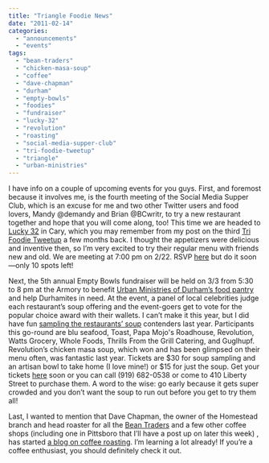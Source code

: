 ```yaml
---
title: "Triangle Foodie News"
date: "2011-02-14"
categories: 
  - "announcements"
  - "events"
tags: 
  - "bean-traders"
  - "chicken-masa-soup"
  - "coffee"
  - "dave-chapman"
  - "durham"
  - "empty-bowls"
  - "foodies"
  - "fundraiser"
  - "lucky-32"
  - "revolution"
  - "roasting"
  - "social-media-supper-club"
  - "tri-foodie-tweetup"
  - "triangle"
  - "urban-ministries"
---
```


I have info on a couple of upcoming events for you guys. First, and foremost because it involves me, is the fourth meeting of the Social Media Supper Club, which is an excuse for me and two other Twitter users and food lovers, Mandy @demandy and Brian @BCwritr, to try a new restaurant together and hope that you will come along, too! This time we are headed to [Lucky 32](http://www.google.com/url?sa=t&source=web&cd=1&sqi=2&ved=0CBMQFjAA&url=http%3A%2F%2Fwww.lucky32.com%2F&rct=j&q=lucky%2032&ei=an9YTfePGJS-tgf4psitDQ&usg=AFQjCNEuFm3nbWzCRxuJ2-jwM5P1jbUjiw&sig2=28XK1i9norGDx2R42GQFhA&cad=rja) in Cary, which you may remember from my post on the third [Tri Foodie Tweetup](http://www.google.com/url?sa=t&source=web&cd=1&ved=0CBMQFjAA&url=http%3A%2F%2Fblog.thegourmez.com%2F%3Fp%3D1654&rct=j&q=tri%20foodie%20tweetup%20lucky%2032&ei=7H5YTfL1N8i3twfvp8HyDA&usg=AFQjCNE_S45_abrCUokxaIyvgO0CyDq0cA&sig2=IyTjiub8eTA1J6CI_xcfVQ&cad=rja) a few months back. I thought the appetizers were delicious and inventive then, so I’m very excited to try their regular menu with friends new and old. We are meeting at 7:00 pm on 2/22. RSVP [here](http://www.amiando.com/smsc) but do it soon—only 10 spots left!

Next, the 5th annual Empty Bowls fundraiser will be held on 3/3 from 5:30 to 8 pm at the Armory to benefit [Urban Ministries of Durham’s food pantry](http://www.umdurham.org/what-we-do/food-pantry.html) and help Durhamites in need. At the event, a panel of local celebrities judge each restaurant’s soup offering and the event-goers get to vote for the popular choice award with their wallets. I can’t make it this year, but I did have fun [sampling the restaurants’ soup](https://thegourmez.com/blog/2010/03/12/empty-bowls-2010-soup-review/) contenders last year. Participants this go-round are blu seafood, Toast, Papa Mojo's Roadhouse, Revolution, Watts Grocery, Whole Foods, Thrills From the Grill Catering, and Guglhupf. Revolution’s chicken masa soup, which won and has been glimpsed on their menu often, was fantastic last year. Tickets are $30 for soup sampling and an artisan bowl to take home (I love mine!) or $15 for just the soup. Get your tickets [](http://www.umdurham.org/what-we-do/food-pantry.html)[here](https://www.etix.com/ticket/online/venueSearch.jsp?venue_id=5971) soon or you can call (919) 682-0538 or come to 410 Liberty Street to purchase them. A word to the wise: go early because it gets super crowded and you don’t want the soup to run out before you get to try them all!

Last, I wanted to mention that Dave Chapman, the owner of the Homestead branch and head roaster for all the [Bean Traders](http://beantraders.blogspot.com/) and a few other coffee shops (including one in Pittsboro that I’ll have a post up on later this week) , has started [a blog on coffee roasting](http://masterbrews.blogspot.com/). I’m learning a lot already! If you’re a coffee enthusiast, you should definitely check it out.
